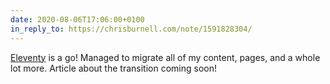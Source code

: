 ```yaml
---
date: 2020-08-06T17:06:00+0100
in_reply_to: https://chrisburnell.com/note/1591828304/
---
```


[Eleventy](https://www.11ty.dev) is a go! Managed to migrate all of my content, pages, and a whole lot more. Article about the transition coming soon!
